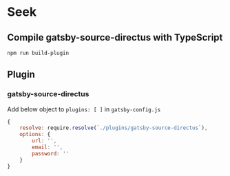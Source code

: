# Seek

## Compile gatsby-source-directus with TypeScript

```sh
npm run build-plugin
```

## Plugin

### gatsby-source-directus

Add below object to `plugins: [ ]` in `gatsby-config.js`

```js
{
    resolve: require.resolve(`./plugins/gatsby-source-directus`),
    options: {
        url: '',
        email: '',
        password: ''
    }
}
```
